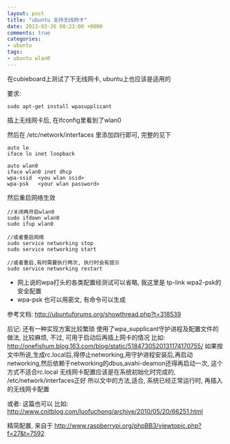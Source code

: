 ```yaml
---
layout: post
title: "ubuntu 支持无线网卡"
date: 2013-03-26 08:23:00 +0800
comments: true
categories:
- ubuntu
tags:
- ubuntu wlan0
---
```


在cubieboard上测试了下无线网卡, ubuntu上也应该是适用的

要求:
```
sudo apt-get install wpasupplicant
```

插上无线网卡后, 在ifconfig里看到了wlan0

然后在 /etc/network/interfaces 里添加四行即可, 完整的见下

```
auto lo
iface lo inet loopback

auto wlan0
iface wlan0 inet dhcp   
wpa-ssid  <you wlan ssid>
wpa-psk   <your wlan password>
```

然后重启网络生效
```
//关闭再开启wlan0
sudo ifdown wlan0
sudo ifup wlan0

//或者重启网络
sudo service networking stop
sudo service networking start

//或者重启,有时需要执行两次, 执行时会有提示
sudo service networking restart
```



* 网上说的wpa打头的各类配置经测试可以省略,  我这里是 tp-link wpa2-psk的安全配置
* wpa-psk 也可以用密文, 有命令可以生成



参考文档: http://ubuntuforums.org/showthread.php?t=318539




后记: 
还有一种实现方案比较繁琐
使用了wpa_supplicant守护进程及配置文件的做法, 比较麻烦, 不过, 可用于启动后再插上网卡的情况
比如: http://onefishum.blog.163.com/blog/static/5184730520131174170755/
如果按文中所说,生成rc.local后,得停止networking,用守护进程安装后,再启动networking,然后依赖于networking的dbus,avahi-deamon还得再启动一次, 这个方式不适合rc.local
无线网卡配置应该是在系统初始化时完成的,  /etc/network/interfaces正好
所以文中的方法,适合, 系统已经正常运行时, 再插入的无线网卡配置

或者: 这篇也可以
比如: http://www.cnitblog.com/luofuchong/archive/2010/05/20/66251.html

精简配置, 来自于
http://www.raspberrypi.org/phpBB3/viewtopic.php?f=27&t=7592

